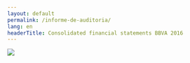 ```yaml
---
layout: default
permalink: /informe-de-auditoria/
lang: en
headerTitle: Consolidated financial statements BBVA 2016
---
```


<img src="{{site.baseurl}}/images/auditoria-en.jpg" />
